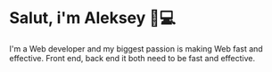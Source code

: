 # Salut, i'm Aleksey 👋💻

I'm a Web developer and my biggest passion is making Web fast and effective. Front end, back end it both need to be fast and effective.
